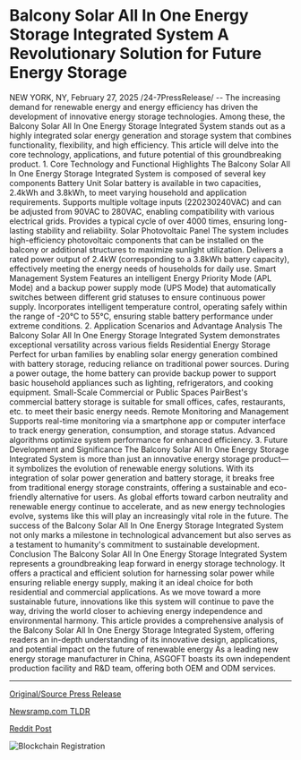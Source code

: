 # Balcony Solar All In One Energy Storage Integrated System A Revolutionary Solution for Future Energy Storage

NEW YORK, NY, February 27, 2025 /24-7PressRelease/ -- The increasing demand for renewable energy and energy efficiency has driven the development of innovative energy storage technologies. Among these, the Balcony Solar All In One Energy Storage Integrated System stands out as a highly integrated solar energy generation and storage system that combines functionality, flexibility, and high efficiency. This article will delve into the core technology, applications, and future potential of this groundbreaking product.  1. Core Technology and Functional Highlights The Balcony Solar All In One Energy Storage Integrated System is composed of several key components  Battery Unit Solar battery is available in two capacities, 2.4kWh and 3.8kWh, to meet varying household and application requirements.  Supports multiple voltage inputs (220230240VAC) and can be adjusted from 90VAC to 280VAC, enabling compatibility with various electrical grids. Provides a typical cycle of over 4000 times, ensuring long-lasting stability and reliability.  Solar Photovoltaic Panel The system includes high-efficiency photovoltaic components that can be installed on the balcony or additional structures to maximize sunlight utilization.  Delivers a rated power output of 2.4kW (corresponding to a 3.8kWh battery capacity), effectively meeting the energy needs of households for daily use.  Smart Management System Features an intelligent Energy Priority Mode (APL Mode) and a backup power supply mode (UPS Mode) that automatically switches between different grid statuses to ensure continuous power supply.  Incorporates intelligent temperature control, operating safely within the range of -20℃ to 55℃, ensuring stable battery performance under extreme conditions.  2. Application Scenarios and Advantage Analysis The Balcony Solar All In One Energy Storage Integrated System demonstrates exceptional versatility across various fields  Residential Energy Storage Perfect for urban families by enabling solar energy generation combined with battery storage, reducing reliance on traditional power sources. During a power outage, the home battery can provide backup power to support basic household appliances such as lighting, refrigerators, and cooking equipment.  Small-Scale Commercial or Public Spaces PairBest's commercial battery storage is suitable for small offices, cafes, restaurants, etc. to meet their basic energy needs.  Remote Monitoring and Management Supports real-time monitoring via a smartphone app or computer interface to track energy generation, consumption, and storage status. Advanced algorithms optimize system performance for enhanced efficiency.  3. Future Development and Significance The Balcony Solar All In One Energy Storage Integrated System is more than just an innovative energy storage product—it symbolizes the evolution of renewable energy solutions. With its integration of solar power generation and battery storage, it breaks free from traditional energy storage constraints, offering a sustainable and eco-friendly alternative for users.  As global efforts toward carbon neutrality and renewable energy continue to accelerate, and as new energy technologies evolve, systems like this will play an increasingly vital role in the future. The success of the Balcony Solar All In One Energy Storage Integrated System not only marks a milestone in technological advancement but also serves as a testament to humanity's commitment to sustainable development.  Conclusion The Balcony Solar All In One Energy Storage Integrated System represents a groundbreaking leap forward in energy storage technology. It offers a practical and efficient solution for harnessing solar power while ensuring reliable energy supply, making it an ideal choice for both residential and commercial applications. As we move toward a more sustainable future, innovations like this system will continue to pave the way, driving the world closer to achieving energy independence and environmental harmony.  This article provides a comprehensive analysis of the Balcony Solar All In One Energy Storage Integrated System, offering readers an in-depth understanding of its innovative design, applications, and potential impact on the future of renewable energy  As a leading new energy storage manufacturer in China, ASGOFT boasts its own independent production facility and R&D team, offering both OEM and ODM services. 

---

[Original/Source Press Release](https://www.24-7pressrelease.com/press-release/520065/balcony-solar-all-in-one-energy-storage-integrated-system-a-revolutionary-solution-for-future-energy-storage)
                    

[Newsramp.com TLDR](https://newsramp.com/curated-news/innovative-balcony-solar-energy-storage-system-revolutionizes-renewable-energy-solutions/6334faad534406b470dd1881244b8a46) 

 



[Reddit Post](https://www.reddit.com/r/Energy_Climate_News/comments/1izaynt/innovative_balcony_solar_energy_storage_system/) 



![Blockchain Registration](https://cdn.newsramp.app/24-7PressRelease/qrcode/252/27/mossy2PL.webp)